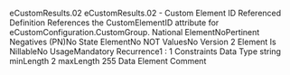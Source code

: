 

eCustomResults.02
eCustomResults.02 - Custom Element ID Referenced
Definition
References the CustomElementID attribute for eCustomConfiguration.CustomGroup.
National ElementNoPertinent Negatives (PN)No
State ElementNo
NOT ValuesNo
Version 2 Element
Is NillableNo
UsageMandatory
Recurrence1 : 1
Constraints
Data Type
string
minLength
2
maxLength
255
Data Element Comment